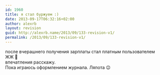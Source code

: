 ```yaml
---
id: 1960
title: я стал буржуем :)
date: 2013-09-17T06:32:16+02:00
author: alexrb
layout: revision
guid: http://alexrb.name/2013/09/133-revision-v1/
permalink: /2013/09/133-revision-v1/
---
```

после вчерашнего получения зарплаты стал платным пользователем ЖЖ 🙂  
впечатления расскажу.  
Пока играюсь оформлением журнала. Ляпота 😉